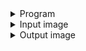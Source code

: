 <details><summary>Program</summary>
<p>
  
```python
# Edges detection using Python - Full program
# 1. Import Numpy and related packages
from PIL import Image, ImageDraw
import numpy as np
from math import sqrt
import requests

# 2. Load image remotely and define scaling variables
input_image = Image.open("/resources/data/coin.jpg")
input_pixels = input_image.load()
width, height = input_image.width, input_image.height

# 3. Create output image
output_image = Image.new("RGB", input_image.size)
draw = ImageDraw.Draw(output_image)

# 4. Convert image to grayscale
intensity = np.zeros((width, height))
for x in range(width):
    for y in range(height):
        intensity[x, y] = sum(input_pixels[x, y]) / 2

# 5. Compute intensity convolution using a for loop
for x in range(1, input_image.width - 1):
    for y in range(1, input_image.height - 1):
        magx = intensity[x + 1, y] - intensity[x - 1, y]
        magy = intensity[x, y + 1] - intensity[x, y - 1]

        # 6. Draw magnitude in black and white
        color = int(sqrt(magx**2 + magy**2))
        draw.point((x, y), (color, color, color))

# 7. Print out input and output images      
display(input_image, output_image)
output_image.save("output_image.png")
```

</p>
</details>

<details><summary>Input image</summary>
<p>
  
[![input-image.png](https://i.postimg.cc/0QX78Qc7/input-image.png)](https://postimg.cc/sQSMmVF2)

</p>
</details>

<details><summary>Output image</summary>
<p>
  
[![output-image.png](https://i.postimg.cc/hjv73ncv/output-image.png)](https://postimg.cc/XGMJpTZ6)

</p>
</details>
